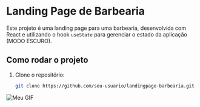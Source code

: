 # Landing Page de Barbearia

Este projeto é uma landing page para uma barbearia, desenvolvida com React e utilizando o hook `useState` para gerenciar o estado da aplicação (MODO ESCURO).

## Como rodar o projeto

1. Clone o repositório:
   ```bash
   git clone https://github.com/seu-usuario/landingpage-barbearia.git


![Meu GIF](assets/gif-barber.gif)
